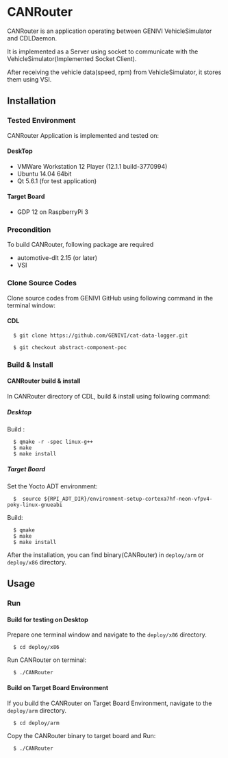 # CANRouter
CANRouter is an application operating between GENIVI VehicleSimulator and CDLDaemon.

It is implemented as a Server using socket to communicate with the VehicleSimulator(Implemented Socket Client).

After receiving the vehicle data(speed, rpm) from VehicleSimulator, it stores them using VSI.

## Installation
### Tested Environment
CANRouter Application is implemented and tested on:
#### DeskTop
* VMWare Workstation 12 Player (12.1.1 build-3770994)
* Ubuntu 14.04 64bit
* Qt 5.6.1 (for test application)
#### Target Board
* GDP 12 on RaspberryPi 3

### Precondition
To build CANRouter, following package are required
* automotive-dlt 2.15 (or later)
* VSI

### Clone Source Codes
Clone source codes from GENIVI GitHub using following command in the terminal window:

#### CDL

      $ git clone https://github.com/GENIVI/cat-data-logger.git

      $ git checkout abstract-component-poc

### Build & Install
#### CANRouter build & install
In CANRouter directory of CDL, build & install using following command:

##### Desktop
Build :

      $ qmake -r -spec linux-g++
      $ make
      $ make install

##### Target Board
Set the Yocto ADT environment:

      $  source ${RPI_ADT_DIR}/environment-setup-cortexa7hf-neon-vfpv4-poky-linux-gnueabi

Build:

      $ qmake
      $ make
      $ make install

After the installation, you can find binary(CANRouter) in `deploy/arm` or `deploy/x86` directory.

## Usage

### Run
#### Build for testing on Desktop
Prepare one terminal window and navigate to the `deploy/x86` directory.

      $ cd deploy/x86

Run CANRouter on terminal:

      $ ./CANRouter

#### Build on Target Board Environment
If you build the CANRouter on Target Board Environment, navigate to the `deploy/arm` directory.

      $ cd deploy/arm

Copy the CANRouter binary to target board and Run:

      $ ./CANRouter
